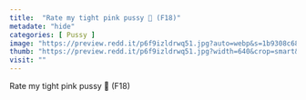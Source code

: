 ```yaml
---
title:  "Rate my tight pink pussy 🙊 (F18)"
metadate: "hide"
categories: [ Pussy ]
image: "https://preview.redd.it/p6f9izldrwq51.jpg?auto=webp&s=1b9308c68a9208a19dadf0bb3e540bd87cca6bd4"
thumb: "https://preview.redd.it/p6f9izldrwq51.jpg?width=640&crop=smart&auto=webp&s=d8c80b5582628c8b4f0504b131b2a091cdf00943"
visit: ""
---
```

Rate my tight pink pussy 🙊 (F18)
